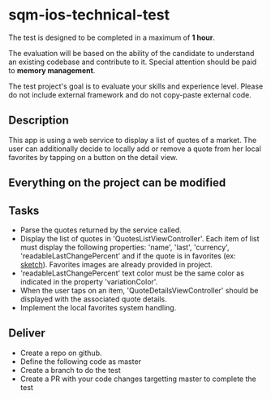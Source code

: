# sqm-ios-technical-test
The test is designed to be completed in a maximum of **1 hour**.
 
The evaluation will be based on the ability of the candidate to understand an existing codebase and contribute to it.
Special attention should be paid to **memory management**.

The test project's goal is to evaluate your skills and experience level. 
Please do not include external framework and do not copy-paste external code. 

## Description 
This app is using a web service to display a list of quotes of a market. The user can additionally decide to locally add or remove a quote from her local favorites by tapping on a button on the detail view.
 
## Everything on the project can be modified

## Tasks
 * Parse the quotes returned by the service called.
 * Display the list of quotes in 'QuotesListViewController'. Each item of list must display the following properties: 'name', 'last', 'currency', 'readableLastChangePercent' and if the quote is in favorites (ex: [sketch](../master/cell_sketch.png)). Favorites images are already provided in project.
 * 'readableLastChangePercent' text color must be the same color as indicated in the property 'variationColor'.
 * When the user taps on an item, 'QuoteDetailsViewController' should be displayed with the associated quote details.
 * Implement the local favorites system handling.

## Deliver
* Create a repo on github.
* Define the following code as master
* Create a branch to do the test
* Create a PR with your code changes targetting master to complete the test
